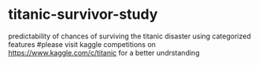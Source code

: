 # titanic-survivor-study
predictability of chances of surviving the titanic disaster using categorized features
#please visit kaggle competitions on https://www.kaggle.com/c/titanic for a better undrstanding 
